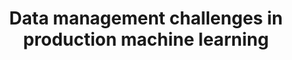 ---
title: 'Data management challenges in production machine learning' 
acronym: DMP
type: GL - Tier 1
webpage: 'https://storage.googleapis.com/pub-tools-public-publication-data/pdf/45a9dcf23dbdfa24dbced358f825636c58518afa.pdf' 
---